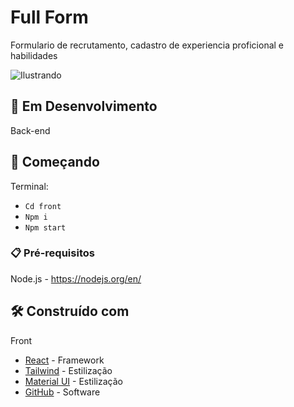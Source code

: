 # Full Form

Formulario de recrutamento, cadastro de experiencia proficional e habilidades

![Ilustrando]()

## 🚧 Em Desenvolvimento

Back-end

## 🚀 Começando

Terminal:

- `Cd front`
- `Npm i`
- `Npm start`

### 📋 Pré-requisitos

Node.js - https://nodejs.org/en/

## 🛠️ Construído com

Front
* [React](https://pt-br.reactjs.org/) - Framework 
* [Tailwind](https://tailwindcss.com/) - Estilização
* [Material UI](https://mui.com/pt/) - Estilização
* [GitHub](https://github.com/) - Software
